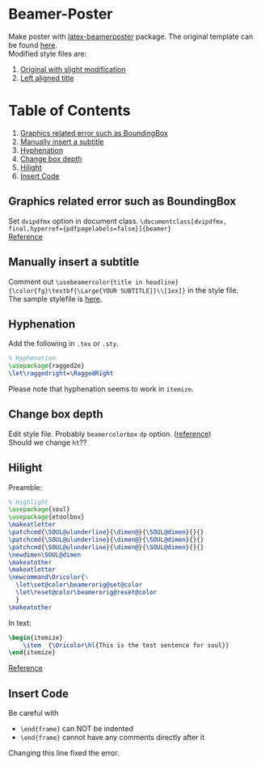 # Beamer-Poster
Make poster with [latex-beamerposter](https://github.com/deselaers/latex-beamerposter) package. The original template can be found [here](http://www.latextemplates.com/template/dreuw-deselaers-poster).  
Modified style files are:

1. [Original with slight modification](https://gist.github.com/Shusei-E/0c13b64ac31d8fc2cce395e2f892325e)
2. [Left aligned title](https://gist.github.com/Shusei-E/39d6d5bc86f46acf2b1b6fc06193aa91)


# Table of Contents
1. [Graphics related error such as BoundingBox](#graphics-related-error-such-as-boundingbox)
2. [Manually insert a subtitle](#manually-insert-a-subtitle)
3. [Hyphenation](#hyphenation)
4. [Change box depth](#change-box-depth)
5. [Hilight](#hilight)
6. [Insert Code](#insert-code)

## Graphics related error such as BoundingBox
Set `dvipdfmx` option in document class. `\documentclass[dvipdfmx, final,hyperref={pdfpagelabels=false}]{beamer}`  
[Reference](http://qiita.com/zr_tex8r/items/442b75b452b11bee8049)

## Manually insert a subtitle
Comment out `\usebeamercolor{title in headline}{\color{fg}\textbf{\Large{YOUR SUBTITLE}}\\[1ex]}` in the style file.  
The sample stylefile is [here](https://gist.github.com/Shusei-E/39d6d5bc86f46acf2b1b6fc06193aa91).

## Hyphenation
Add the following in `.tex` or `.sty`.
```tex
% Hyphenation
\usepackage{ragged2e}
\let\raggedright=\RaggedRight
```
Please note that hyphenation seems to work in `itemize`.

## Change box depth
Edit style file. Probably `beamercolorbox` `dp` option. ([reference](https://sites.google.com/site/mymemoryforfuture/tex/beamer))  
Should we change `ht`??

## Hilight
Preamble:
```tex
% Highlight
\usepackage{soul} 
\usepackage{etoolbox}
\makeatletter
\patchcmd{\SOUL@ulunderline}{\dimen@}{\SOUL@dimen}{}{}
\patchcmd{\SOUL@ulunderline}{\dimen@}{\SOUL@dimen}{}{}
\patchcmd{\SOUL@ulunderline}{\dimen@}{\SOUL@dimen}{}{}
\newdimen\SOUL@dimen
\makeatother
\makeatletter 
\newcommand\Oricolor{% 
  \let\set@color\beamerorig@set@color 
  \let\reset@color\beamerorig@reset@color 
  } 
\makeatother
```
In text:
```tex
\begin{itemize}
	\item  {\Oricolor\hl{This is the test sentence for soul}} 
\end{itemize}
```
[Reference](http://tex.stackexchange.com/questions/302081/soul-package-doesnt-work-in-beamer-with-existing-solution)

## Insert Code
Be careful with
* `\end{frame}` can NOT be indented
* `\end{frame}` cannot have any comments directly after it

Changing this line fixed the error.
